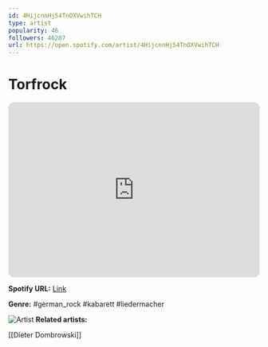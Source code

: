 ```yaml
---
id: 4HijcnnHj54TnOXVwihTCH
type: artist
popularity: 46
followers: 46207
url: https://open.spotify.com/artist/4HijcnnHj54TnOXVwihTCH
---
```

# Torfrock

<iframe style="border-radius:12px" src="https://open.spotify.com/embed/artist/4HijcnnHj54TnOXVwihTCH" width="100%" height="352" frameBorder="0" allowfullscreen="" allow="autoplay; clipboard-write; encrypted-media; fullscreen; picture-in-picture" loading="lazy"></iframe>

**Spotify URL:** [Link](https://open.spotify.com/artist/4HijcnnHj54TnOXVwihTCH)

**Genre:**  #german_rock #kabarett #liedermacher

![Artist](https://i.scdn.co/image/27fc05b8dc7c087b8b996c92eb31851f9adab1eb)
**Related artists:**

[[Dieter Dombrowski]]
